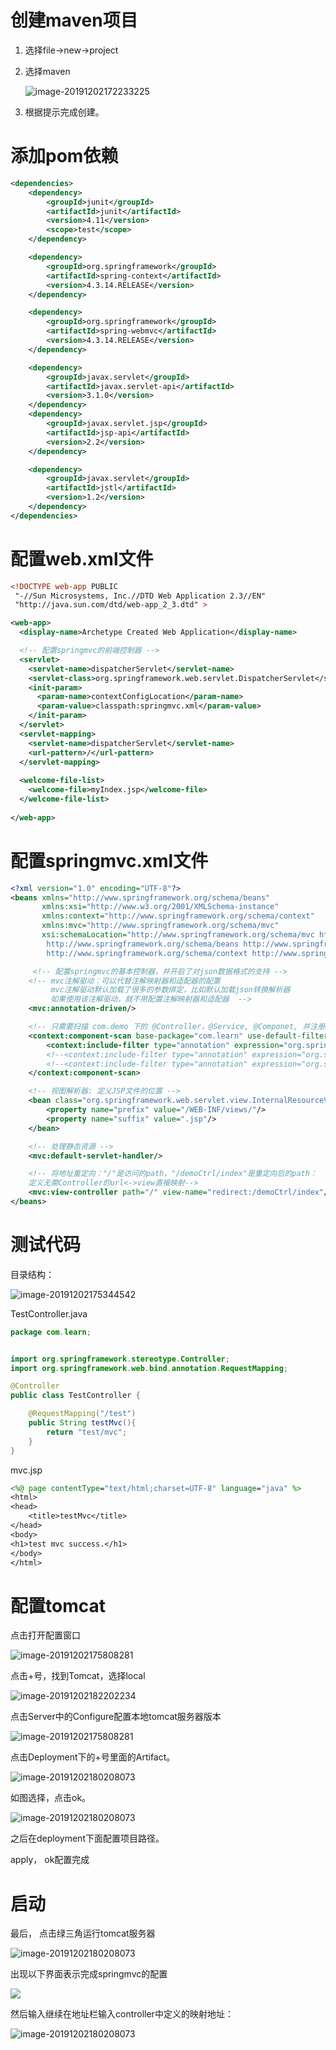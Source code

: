 # 创建maven项目

1. 选择file->new->project

2. 选择maven

   ![image-20191202172233225](https://zsy0216.github.io/image/notes/springmvc/image-20191202172233225.png)

3. 根据提示完成创建。

# 添加pom依赖

```xml
<dependencies>
    <dependency>
        <groupId>junit</groupId>
        <artifactId>junit</artifactId>
        <version>4.11</version>
        <scope>test</scope>
    </dependency>

    <dependency>
        <groupId>org.springframework</groupId>
        <artifactId>spring-context</artifactId>
        <version>4.3.14.RELEASE</version>
    </dependency>

    <dependency>
        <groupId>org.springframework</groupId>
        <artifactId>spring-webmvc</artifactId>
        <version>4.3.14.RELEASE</version>
    </dependency>

    <dependency>
        <groupId>javax.servlet</groupId>
        <artifactId>javax.servlet-api</artifactId>
        <version>3.1.0</version>
    </dependency>
    <dependency>
        <groupId>javax.servlet.jsp</groupId>
        <artifactId>jsp-api</artifactId>
        <version>2.2</version>
    </dependency>

    <dependency>
        <groupId>javax.servlet</groupId>
        <artifactId>jstl</artifactId>
        <version>1.2</version>
    </dependency>
</dependencies>
```

# 配置web.xml文件

```xml
<!DOCTYPE web-app PUBLIC
 "-//Sun Microsystems, Inc.//DTD Web Application 2.3//EN"
 "http://java.sun.com/dtd/web-app_2_3.dtd" >

<web-app>
  <display-name>Archetype Created Web Application</display-name>

  <!-- 配置springmvc的前端控制器 -->
  <servlet>
    <servlet-name>dispatcherServlet</servlet-name>
    <servlet-class>org.springframework.web.servlet.DispatcherServlet</servlet-class>
    <init-param>
      <param-name>contextConfigLocation</param-name>
      <param-value>classpath:springmvc.xml</param-value>
    </init-param>
  </servlet>
  <servlet-mapping>
    <servlet-name>dispatcherServlet</servlet-name>
    <url-pattern>/</url-pattern>
  </servlet-mapping>
  
  <welcome-file-list>
    <welcome-file>myIndex.jsp</welcome-file>
  </welcome-file-list>
  
</web-app>

```



# 配置springmvc.xml文件

```xml
<?xml version="1.0" encoding="UTF-8"?>
<beans xmlns="http://www.springframework.org/schema/beans"
       xmlns:xsi="http://www.w3.org/2001/XMLSchema-instance"
       xmlns:context="http://www.springframework.org/schema/context"
       xmlns:mvc="http://www.springframework.org/schema/mvc"
       xsi:schemaLocation="http://www.springframework.org/schema/mvc http://www.springframework.org/schema/mvc/spring-mvc-4.0.xsd
        http://www.springframework.org/schema/beans http://www.springframework.org/schema/beans/spring-beans-4.0.xsd
        http://www.springframework.org/schema/context http://www.springframework.org/schema/context/spring-context-4.0.xsd">

     <!-- 配置springmvc的基本控制器，并开启了对json数据格式的支持 -->
    <!-- mvc注解驱动：可以代替注解映射器和适配器的配置
         mvc注解驱动默认加载了很多的参数绑定，比如默认加载json转换解析器
         如果使用该注解驱动，就不用配置注解映射器和适配器  -->
    <mvc:annotation-driven/>

    <!-- 只需要扫描 com.demo 下的 @Controller，@Service, @Componet, 并注册成bean -->
    <context:component-scan base-package="com.learn" use-default-filters="false">
        <context:include-filter type="annotation" expression="org.springframework.stereotype.Controller"/>
        <!--<context:include-filter type="annotation" expression="org.springframework.stereotype.Service" />-->
        <!--<context:include-filter type="annotation" expression="org.springframework.stereotype.Component" />-->
    </context:component-scan>

    <!-- 视图解析器: 定义JSP文件的位置 -->
    <bean class="org.springframework.web.servlet.view.InternalResourceViewResolver">
        <property name="prefix" value="/WEB-INF/views/"/>
        <property name="suffix" value=".jsp"/>
    </bean>

    <!-- 处理静态资源 -->
    <mvc:default-servlet-handler/>

    <!-- 将地址重定向："/"是访问的path，"/demoCtrl/index"是重定向后的path：
    定义无需Controller的url<->view直接映射-->
    <mvc:view-controller path="/" view-name="redirect:/demoCtrl/index"/>
</beans>
```

# 测试代码

目录结构：

![image-20191202175344542](https://zsy0216.github.io/image/notes/springmvc/image2.png)

TestController.java

```java
package com.learn;


import org.springframework.stereotype.Controller;
import org.springframework.web.bind.annotation.RequestMapping;

@Controller
public class TestController {

    @RequestMapping("/test")
    public String testMvc(){
        return "test/mvc";
    }
}
```

mvc.jsp

```jsp
<%@ page contentType="text/html;charset=UTF-8" language="java" %>
<html>
<head>
    <title>testMvc</title>
</head>
<body>
<h1>test mvc success.</h1>
</body>
</html>
```



# 配置tomcat

点击打开配置窗口

![image-20191202175808281](https://zsy0216.github.io/image/notes/springmvc/image3.png)

点击+号，找到Tomcat，选择local

![image-20191202182202234](https://zsy0216.github.io/image/notes/springmvc/image4.png)

点击Server中的Configure配置本地tomcat服务器版本

![image-20191202175808281](https://zsy0216.github.io/image/notes/springmvc/image5.png)

点击Deployment下的+号里面的Artifact。

![image-20191202180208073](https://zsy0216.github.io/image/notes/springmvc/image7.png)

如图选择，点击ok。

![image-20191202180208073](https://zsy0216.github.io/image/notes/springmvc/image8.png)

之后在deployment下面配置项目路径。

apply， ok配置完成

# 启动

最后， 点击绿三角运行tomcat服务器

![image-20191202180208073](https://zsy0216.github.io/image/notes/springmvc/image-9.png)

出现以下界面表示完成springmvc的配置

![](https://zsy0216.github.io/image/notes/springmvc/image10.png)

然后输入继续在地址栏输入controller中定义的映射地址：

![image-20191202180208073](https://zsy0216.github.io/image/notes/springmvc/image11.png)